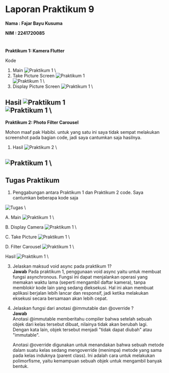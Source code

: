 # Laporan Praktikum 9
**Nama  : Fajar Bayu Kusuma**

**NIM   : 2241720085**

#

**Praktikum 1: Kamera Flutter**

Kode
1. Main
![Praktikum 1](../Jobsheet%209%20-%20Plugin%20Kamera/img/Screenshot%202024-11-08%20044050.png "Main") \
2. Take Picture Screen
![Praktikum 1](../Jobsheet%209%20-%20Plugin%20Kamera/img/Screenshot%202024-11-08%20044107.png "Take Picture Screen") \
![Praktikum 1](../Jobsheet%209%20-%20Plugin%20Kamera/img/Screenshot%202024-11-08%20044117.png "Take Picture Screen") \
3. Display Picture Screen
![Praktikum 1](../Jobsheet%209%20-%20Plugin%20Kamera/img/Screenshot%202024-11-08%20044126.png "Display Picture Screen") \

Hasil
![Praktikum 1](../Jobsheet%209%20-%20Plugin%20Kamera/img/Screenshot%202024-11-08%20062136.png "Hasil") \
![Praktikum 1](../Jobsheet%209%20-%20Plugin%20Kamera/img/Screenshot%202024-11-08%20062148.png "Hasil") \
---

**Praktikum 2: Photo Filter Carousel**

Mohon maaf pak Habibi. untuk yang satu ini saya tidak sempat melakukan screenshot pada bagian code, jadi saya cantumkan saja hasilnya.

1. Hasil
![Praktikum 2](../Jobsheet%209%20-%20Plugin%20Kamera/img/Screenshot%202024-11-08%20050538.png "Hasil") \

![Praktikum 1](../Jobsheet%209%20-%20Plugin%20Kamera/img/Screenshot%202024-11-08%20050555.png "Main") \
---

## Tugas Praktikum

1. Penggabungan antara Praktikum 1 dan Praktikum 2
code. Saya cantumkan beberapa kode saja

![Tugas](../Jobsheet%209%20-%20Plugin%20Kamera/img/Screenshot%202024-11-08%20063611.png "Code") \

A. Main
    ![Praktikum 1](../Jobsheet%209%20-%20Plugin%20Kamera/img/Screenshot%202024-11-08%20063534.png "Main") \

B. Display Camera
![Praktikum 1](../Jobsheet%209%20-%20Plugin%20Kamera/img/Screenshot%202024-11-08%20063555.png "Display") \

C. Take Picture
![Praktikum 1](../Jobsheet%209%20-%20Plugin%20Kamera/img/Screenshot%202024-11-08%20063546.png "Main") \

D. Filter Carousel
![Praktikum 1](../Jobsheet%209%20-%20Plugin%20Kamera/img/Screenshot%202024-11-08%20063632.png "Main") \

Hasil
![Praktikum 1](../Jobsheet%209%20-%20Plugin%20Kamera/img/Screenshot%202024-11-08%20061940.png "Main") \


3. Jelaskan maksud void async pada praktikum 1?\
**Jawab**
    Pada praktikum 1, penggunaan void async yaitu untuk membuat fungsi asynchronous. Fungsi ini dapat menjalankan operasi yang memakan waktu lama (seperti mengambil daftar kamera), tanpa memblokir kode lain yang sedang dieksekusi. Hal ini akan membuat aplikasi berjalan lebih lancar dan responsif, jadi ketika melakukan eksekusi secara bersamaan akan lebih cepat.

4. Jelaskan fungsi dari anotasi @immutable dan @override ?\
    **Jawab** \
    Anotasi @immutable memberitahu compiler bahwa setelah sebuah objek dari kelas tersebut dibuat, nilainya tidak akan berubah lagi. Dengan kata lain, objek tersebut menjadi "tidak dapat diubah" atau "immutable".

    Anotasi @override digunakan untuk menandakan bahwa sebuah metode dalam suatu kelas sedang mengoverride (menimpa) metode yang sama pada kelas induknya (parent class). Ini adalah cara untuk melakukan polimorfisme, yaitu kemampuan sebuah objek untuk mengambil banyak bentuk.


